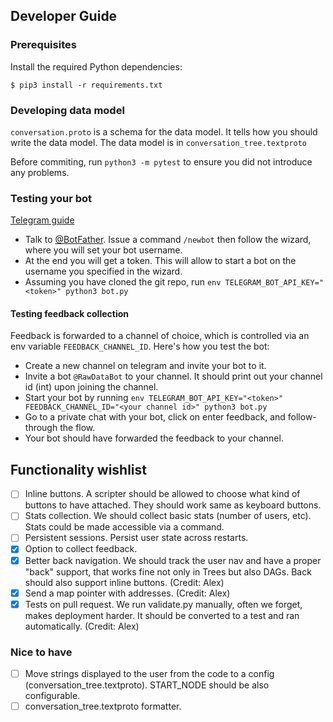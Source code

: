 ## Developer Guide
### Prerequisites

Install the required Python dependencies:

```
$ pip3 install -r requirements.txt
```

### Developing data model

`conversation.proto` is a schema for the data model. It tells how you should write the data model.
The data model is in `conversation_tree.textproto`

Before commiting, run `python3 -m pytest` to ensure you did not introduce any problems.

### Testing your bot

[Telegram guide](https://core.telegram.org/bots#3-how-do-i-create-a-bot)

- Talk to [@BotFather](http://t.me/BotFather). Issue a command `/newbot` then follow the wizard, where you will set your bot username.
- At the end you will get a token. This will allow to start a bot on the username you specified in the wizard.
- Assuming you have cloned the git repo, run `env TELEGRAM_BOT_API_KEY="<token>" python3 bot.py`

#### Testing feedback collection

Feedback is forwarded to a channel of choice, which is controlled via
an env variable `FEEDBACK_CHANNEL_ID`. Here's how you test the bot:

- Create a new channel on telegram and invite your bot to it.
- Invite a bot `@RawDataBot` to your channel. It should print out your channel id (int) upon joining the channel.
- Start your bot by running `env TELEGRAM_BOT_API_KEY="<token>" FEEDBACK_CHANNEL_ID="<your channel id>" python3 bot.py`
- Go to a private chat with your bot, click on enter feedback, and follow-through the flow.
- Your bot should have forwarded the feedback to your channel.

## Functionality wishlist

- [ ] Inline buttons. A scripter should be allowed to choose what kind of buttons to have attached. They should work same as keyboard buttons.
- [ ] Stats collection. We should collect basic stats (number of users, etc). Stats could be made accessible via a command.
- [ ] Persistent sessions. Persist user state across restarts.
- [x] Option to collect feedback.
- [x] Better back navigation. We should track the user nav and have a proper "back" support, that works fine not only in Trees but also DAGs. Back should also support inline buttons. (Credit: Alex)
- [x] Send a map pointer with addresses. (Credit: Alex)
- [x] Tests on pull request. We run validate.py manually, often we forget, makes deployment harder. It should be converted to a test and ran automatically. (Credit: Alex)

### Nice to have

- [ ] Move strings displayed to the user from the code to a config (conversation_tree.textproto). START_NODE should be also configurable.
- [ ] conversation_tree.textproto formatter.